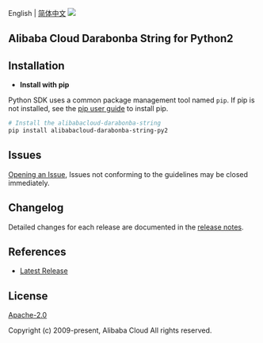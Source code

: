 English | [简体中文](README-CN.md)
![](https://aliyunsdk-pages.alicdn.com/icons/AlibabaCloud.svg)

## Alibaba Cloud Darabonba String for Python2

## Installation
- **Install with pip**

Python SDK uses a common package management tool named `pip`. If pip is not installed, see the [pip user guide](https://pip.pypa.io/en/stable/installing/ "pip User Guide") to install pip.

```bash
# Install the alibabacloud-darabonba-string
pip install alibabacloud-darabonba-string-py2
```

## Issues
[Opening an Issue](https://github.com/aliyun/darabonba-string/issues/new), Issues not conforming to the guidelines may be closed immediately.

## Changelog
Detailed changes for each release are documented in the [release notes](./ChangeLog.md).

## References
* [Latest Release](https://github.com/aliyun/darabonba-string)

## License
[Apache-2.0](http://www.apache.org/licenses/LICENSE-2.0)

Copyright (c) 2009-present, Alibaba Cloud All rights reserved.